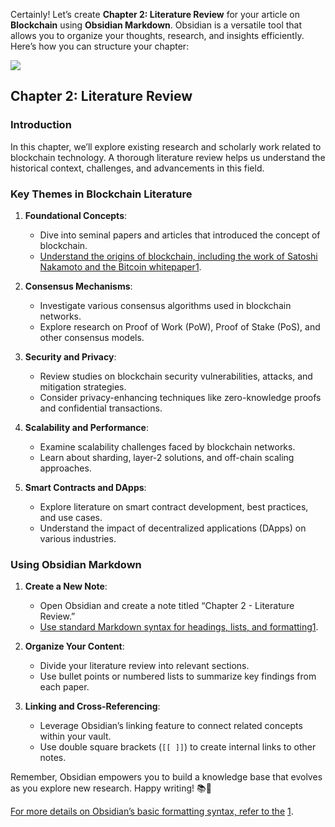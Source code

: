 Certainly! Let’s create **Chapter 2: Literature Review** for your article on **Blockchain** using **Obsidian Markdown**. Obsidian is a versatile tool that allows you to organize your thoughts, research, and insights efficiently. Here’s how you can structure your chapter:


![](D:\download\思政图片\背景.jpg)
## Chapter 2: Literature Review

### Introduction

In this chapter, we’ll explore existing research and scholarly work related to blockchain technology. A thorough literature review helps us understand the historical context, challenges, and advancements in this field.

### Key Themes in Blockchain Literature

1. **Foundational Concepts**:
    
    - Dive into seminal papers and articles that introduced the concept of blockchain.
    - [Understand the origins of blockchain, including the work of Satoshi Nakamoto and the Bitcoin whitepaper](https://help.obsidian.md/Editing+and+formatting/Basic+formatting+syntax)[1](https://help.obsidian.md/Editing+and+formatting/Basic+formatting+syntax).
2. **Consensus Mechanisms**:
    
    - Investigate various consensus algorithms used in blockchain networks.
    - Explore research on Proof of Work (PoW), Proof of Stake (PoS), and other consensus models.
3. **Security and Privacy**:
    
    - Review studies on blockchain security vulnerabilities, attacks, and mitigation strategies.
    - Consider privacy-enhancing techniques like zero-knowledge proofs and confidential transactions.
4. **Scalability and Performance**:
    
    - Examine scalability challenges faced by blockchain networks.
    - Learn about sharding, layer-2 solutions, and off-chain scaling approaches.
5. **Smart Contracts and DApps**:
    
    - Explore literature on smart contract development, best practices, and use cases.
    - Understand the impact of decentralized applications (DApps) on various industries.

### Using Obsidian Markdown

1. **Create a New Note**:
    
    - Open Obsidian and create a note titled “Chapter 2 - Literature Review.”
    - [Use standard Markdown syntax for headings, lists, and formatting](https://help.obsidian.md/Editing+and+formatting/Basic+formatting+syntax)[1](https://help.obsidian.md/Editing+and+formatting/Basic+formatting+syntax).
2. **Organize Your Content**:
    
    - Divide your literature review into relevant sections.
    - Use bullet points or numbered lists to summarize key findings from each paper.
3. **Linking and Cross-Referencing**:
    
    - Leverage Obsidian’s linking feature to connect related concepts within your vault.
    - Use double square brackets (`[[ ]]`) to create internal links to other notes.

Remember, Obsidian empowers you to build a knowledge base that evolves as you explore new research. Happy writing! 📚🌟

[For more details on Obsidian’s basic formatting syntax, refer to the](https://help.obsidian.md/Editing+and+formatting/Basic+formatting+syntax) [1](https://help.obsidian.md/Editing+and+formatting/Basic+formatting+syntax).